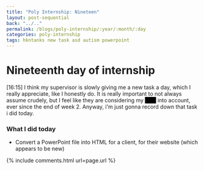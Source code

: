 ```yaml
---
title: "Poly Internship: Nineteen"
layout: post-sequential
back: "../.."
permalink: /blogs/poly-internship/:year/:month/:day
categories: poly-internship
tags: hkntanks new task asd autism powerpoint
---
```

# Nineteenth day of internship

<span class="timestamp">[16:15]</span> I think my supervisor is slowly giving me a new task a day, which I really appreciate, like I honestly do. It is really important to not always assume crudely, but I feel like they are considering my <span style="color:black;background-color:black;">ASD</span> into account, ever since the end of week 2. Anyway, i'm just gonna record down that task i did today.

### What I did today
* Convert a PowerPoint file into HTML for <span ondblclick="this.innerHTML = 'http://www.hkntanks.com.sg/'">a client</span>, for their website (which appears to be new)


{% include comments.html url=page.url %}

